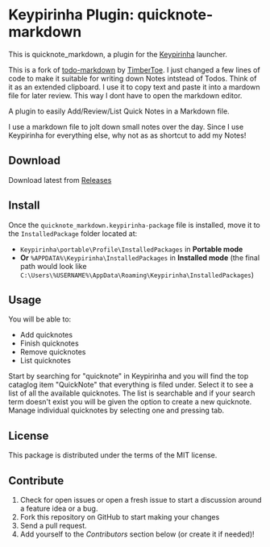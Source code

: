 # Keypirinha Plugin: quicknote-markdown

This is quicknote_markdown, a plugin for the [Keypirinha](http://keypirinha.com) launcher.

This is a fork of [todo-markdown](https://github.com/TimberToe/keypirinha-todo-markdown) by [TimberToe](https://github.com/TimberToe/). I just changed a few lines of code to make it suitable for writing down Notes intstead of Todos. Think of it as an extended clipboard. I use it to copy text and paste it into a mardown file for later review. This way I dont have to open the markdown editor.

A plugin to easily Add/Review/List Quick Notes in a Markdown file.

I use a markdown file to jolt down small notes over the day.
Since I use Keypirinha for everything else, why not as as shortcut to add my Notes!

## Download

Download latest from [Releases](https://github.com/brutalbeatdown/keypirinha-quicknote-markdown/releases)


## Install

Once the `quicknote_markdown.keypirinha-package` file is installed,
move it to the `InstalledPackage` folder located at:

* `Keypirinha\portable\Profile\InstalledPackages` in **Portable mode**
* **Or** `%APPDATA%\Keypirinha\InstalledPackages` in **Installed mode** (the
  final path would look like
  `C:\Users\%USERNAME%\AppData\Roaming\Keypirinha\InstalledPackages`)


## Usage

You will be able to:
 - Add quicknotes
 - Finish quicknotes
 - Remove quicknotes
 - List quicknotes

Start by searching for "quicknote" in Keypirinha and you will find the top cataglog item "QuickNote" that everything is filed under. 
Select it to see a list of all the available quicknotes. The list is searchable and if your search term doesn't exist you will be given the option to create a new quicknote. Manage individual quicknotes by selecting one and pressing tab.

## License
This package is distributed under the terms of the MIT license.


## Contribute
1. Check for open issues or open a fresh issue to start a discussion around a
   feature idea or a bug.
2. Fork this repository on GitHub to start making your changes
3. Send a pull request.
4. Add yourself to the *Contributors* section below (or create it if needed)!
